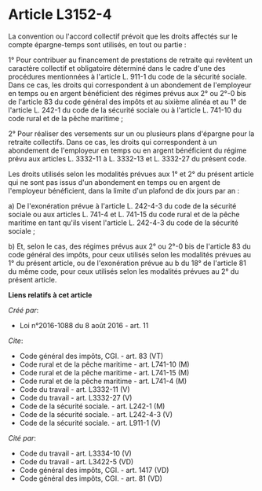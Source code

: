 # Article L3152-4

La convention ou l'accord collectif prévoit que les droits affectés sur le compte épargne-temps sont utilisés, en tout ou
partie : 

1° Pour contribuer au financement de prestations de retraite qui revêtent un caractère collectif et obligatoire déterminé
dans le cadre d'une des procédures mentionnées à l'article L. 911-1 du code de la sécurité sociale. Dans ce cas, les droits
qui correspondent à un abondement de l'employeur en temps ou en argent bénéficient des régimes prévus aux 2° ou 2°-0 bis de
l'article 83 du code général des impôts et au sixième alinéa et au 1° de l'article L. 242-1 du code de la sécurité sociale ou
à l'article L. 741-10 du code rural et de la pêche maritime ; 

2° Pour réaliser des versements sur un ou plusieurs plans d'épargne pour la retraite collectifs. Dans ce cas, les droits qui
correspondent à un abondement de l'employeur en temps ou en argent bénéficient du régime prévu aux articles L. 3332-11 à L.
3332-13 et L. 3332-27 du présent code. 

Les droits utilisés selon les modalités prévues aux 1° et 2° du présent article qui ne sont pas issus d'un abondement en
temps ou en argent de l'employeur bénéficient, dans la limite d'un plafond de dix jours par an : 

a) De l'exonération prévue à l'article L. 242-4-3 du code de la sécurité sociale ou aux articles L. 741-4 et L. 741-15 du
code rural et de la pêche maritime en tant qu'ils visent l'article L. 242-4-3 du code de la sécurité sociale ; 

b) Et, selon le cas, des régimes prévus aux 2° ou 2°-0 bis de l'article 83 du code général des impôts, pour ceux utilisés
selon les modalités prévues au 1° du présent article, ou de l'exonération prévue au b du 18° de l'article 81 du même code,
pour ceux utilisés selon les modalités prévues au 2° du présent article.

**Liens relatifs à cet article**

_Créé par_:

  - Loi n°2016-1088 du 8 août 2016 - art. 11

_Cite_:

  - Code général des impôts, CGI. - art. 83 (VT)
  - Code rural et de la pêche maritime - art. L741-10 (M)
  - Code rural et de la pêche maritime - art. L741-15 (M)
  - Code rural et de la pêche maritime - art. L741-4 (M)
  - Code du travail - art. L3332-11 (V)
  - Code du travail - art. L3332-27 (V)
  - Code de la sécurité sociale. - art. L242-1 (M)
  - Code de la sécurité sociale. - art. L242-4-3 (V)
  - Code de la sécurité sociale. - art. L911-1 (V)

_Cité par_:

  - Code du travail - art. L3334-10 (V)
  - Code du travail - art. L3422-5 (VD)
  - Code général des impôts, CGI. - art. 1417 (VD)
  - Code général des impôts, CGI. - art. 81 (VD)
